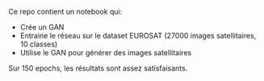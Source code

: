 Ce repo contient un notebook qui:
- Crée un GAN
- Entraine le réseau sur le dataset EUROSAT (27000 images satellitaires, 10 classes)
- Utilise le GAN pour générer des images satellitaires

Sur 150 epochs, les résultats sont assez satisfaisants.
